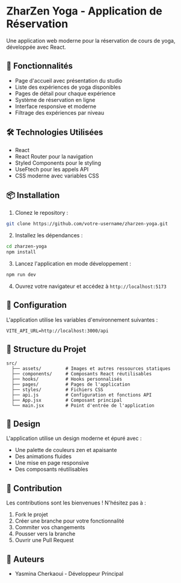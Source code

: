 # ZharZen Yoga - Application de Réservation

Une application web moderne pour la réservation de cours de yoga, développée avec React.

## 🚀 Fonctionnalités

- Page d'accueil avec présentation du studio
- Liste des expériences de yoga disponibles
- Pages de détail pour chaque expérience
- Système de réservation en ligne
- Interface responsive et moderne
- Filtrage des expériences par niveau

## 🛠 Technologies Utilisées

- React
- React Router pour la navigation
- Styled Components pour le styling
- UseFtech pour les appels API
- CSS moderne avec variables CSS

## 📦 Installation

1. Clonez le repository :
```bash
git clone https://github.com/votre-username/zharzen-yoga.git
```

2. Installez les dépendances :
```bash
cd zharzen-yoga
npm install
```

3. Lancez l'application en mode développement :
```bash
npm run dev
```

4. Ouvrez votre navigateur et accédez à `http://localhost:5173`

## 🔧 Configuration

L'application utilise les variables d'environnement suivantes :

```env
VITE_API_URL=http://localhost:3000/api
```

## 📁 Structure du Projet

```
src/
  ├── assets/         # Images et autres ressources statiques
  ├── components/     # Composants React réutilisables
  ├── hooks/          # Hooks personnalisés
  ├── pages/          # Pages de l'application
  ├── styles/         # Fichiers CSS
  ├── api.js          # Configuration et fonctions API
  ├── App.jsx         # Composant principal
  └── main.jsx        # Point d'entrée de l'application
```

## 🎨 Design

L'application utilise un design moderne et épuré avec :
- Une palette de couleurs zen et apaisante
- Des animations fluides
- Une mise en page responsive
- Des composants réutilisables

## 🤝 Contribution

Les contributions sont les bienvenues ! N'hésitez pas à :
1. Fork le projet
2. Créer une branche pour votre fonctionnalité
3. Commiter vos changements
4. Pousser vers la branche
5. Ouvrir une Pull Request

## 👥 Auteurs

- Yasmina Cherkaoui - Développeur Principal


